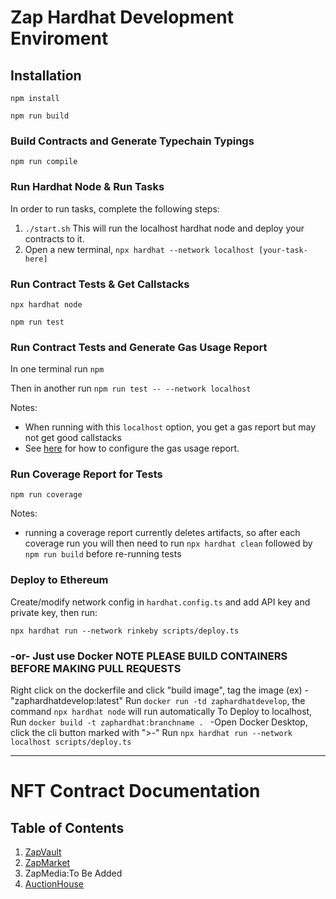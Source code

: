 # Zap Hardhat Development Enviroment

## Installation

`npm install`

`npm run build`

### Build Contracts and Generate Typechain Typings

`npm run compile`

### Run Hardhat Node & Run Tasks

In order to run tasks, complete the following steps:

1. ```./start.sh``` This will run the localhost hardhat node and deploy your contracts to it.
2. Open a new terminal, ```npx hardhat --network localhost [your-task-here]```

### Run Contract Tests & Get Callstacks

`npx hardhat node`

`npm run test`


### Run Contract Tests and Generate Gas Usage Report

In one terminal run `npm`

Then in another run `npm run test -- --network localhost`

Notes:

- When running with this `localhost` option, you get a gas report but may not get good callstacks
- See [here](https://github.com/cgewecke/eth-gas-reporter#installation-and-config) for how to configure the gas usage report.

### Run Coverage Report for Tests

`npm run coverage`

Notes:

- running a coverage report currently deletes artifacts, so after each coverage run you will then need to run `npx hardhat clean` followed by `npm run build` before re-running tests

### Deploy to Ethereum

Create/modify network config in `hardhat.config.ts` and add API key and private key, then run:

`npx hardhat run --network rinkeby scripts/deploy.ts`
### -or- Just use Docker NOTE PLEASE BUILD CONTAINERS BEFORE MAKING PULL REQUESTS
Right click on the dockerfile and click "build image", tag the image (ex) - "zaphardhatdevelop:latest"
Run  `docker run -td zaphardhatdevelop`, the command `npx hardhat node` will run automatically
To Deploy to localhost,
Run `docker build -t zaphardhat:branchname . `
-Open Docker Desktop, click the cli button marked with ">-"
Run `npx hardhat run --network localhost scripts/deploy.ts`

---
# NFT Contract Documentation
## Table of Contents

1. [ZapVault](docs/nft/ZapVault.md)
2. [ZapMarket](docs/nft/ZapMarket.md)
3. ZapMedia:To Be Added
4. [AuctionHouse](docs/nft/AuctionHouse.md)




